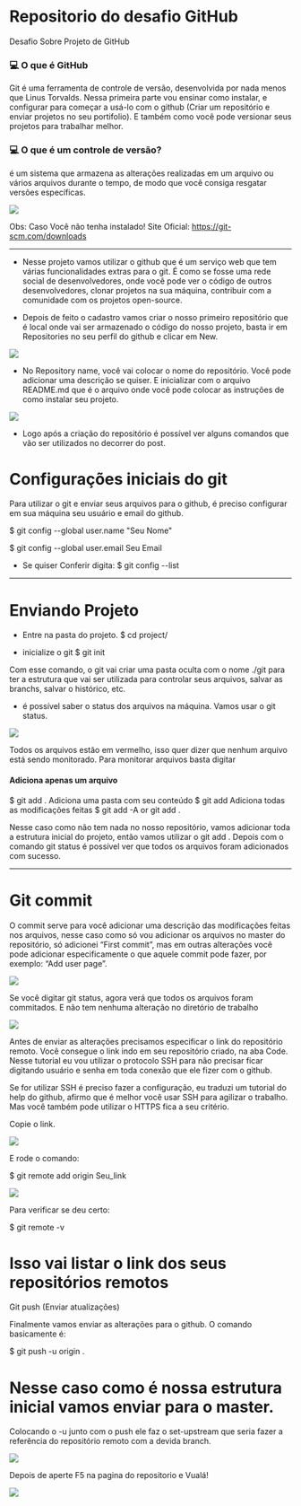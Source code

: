 # Repositorio do desafio GitHub
Desafio Sobre Projeto de GitHub

### :computer: O que é GitHub
Git é uma ferramenta de controle de versão, desenvolvida por nada menos que Linus Torvalds. Nessa primeira parte vou ensinar como instalar, e configurar para começar a usá-lo com o github (Criar um repositório e enviar projetos no seu portifolio). E também como você pode versionar seus projetos para trabalhar melhor.

### :computer: O que é um controle de versão? 
é um sistema que armazena as alterações realizadas em um arquivo ou vários arquivos durante o tempo, de modo que você consiga resgatar versões específicas.

<img src="https://user-images.githubusercontent.com/77301626/136073245-97c66d95-c22c-4306-9b65-5742cbadaeae.png">

Obs: Caso Você não tenha instalado!
Site Oficial: https://git-scm.com/downloads

----
* Nesse projeto vamos utilizar o github que é um serviço web que tem várias funcionalidades extras para o git. É como se fosse uma rede social de desenvolvedores, onde você pode ver o código de outros desenvolvedores, clonar projetos na sua máquina, contribuir com a comunidade com os projetos open-source.

* Depois de feito o cadastro vamos criar o nosso primeiro repositório que é local onde vai ser armazenado o código do nosso projeto, basta ir em Repositories no seu perfil do github e clicar em New.

<img src="https://user-images.githubusercontent.com/77301626/136073566-eb82ef83-50b0-4ae4-b2eb-c804061f9f5c.png">

* No Repository name, você vai colocar o nome do repositório. Você pode adicionar uma descrição se quiser. E inicializar com o arquivo README.md que é o arquivo onde você pode colocar as instruções de como instalar seu projeto.

<img src="https://user-images.githubusercontent.com/77301626/136074064-89126c3a-d8ad-41d0-9eeb-197623f91d71.png">

* Logo após a criação do repositório é possível ver alguns comandos que vão ser utilizados no decorrer do post.

# Configurações iniciais do git

Para utilizar o git e enviar seus arquivos para o github, é preciso configurar em sua máquina seu usuário e email do github.

$ git config --global user.name "Seu Nome"

$ git config --global user.email Seu Email

* Se quiser Conferir digita: $ git config --list

---


# Enviando Projeto

* Entre na pasta do projeto.
$ cd project/

* inicialize o git
$ git init

Com esse comando, o git vai criar uma pasta oculta com o nome ./git para ter a estrutura que vai ser utilizada para controlar seus arquivos, salvar as branchs, salvar o histórico, etc.
* é possível saber o status dos arquivos na máquina. Vamos usar o git status.

<img src="https://user-images.githubusercontent.com/77301626/136078506-6d001870-6026-4436-9454-073d5b800abd.png">

Todos os arquivos estão em vermelho, isso quer dizer que nenhum arquivo está sendo monitorado. Para monitorar arquivos basta digitar

#### Adiciona apenas um arquivo
$ git add <file>.  Adiciona uma pasta com seu conteúdo
$ git add <directory> Adiciona todas as modificações feitas
$ git add -A or git add .

Nesse caso como não tem nada no nosso repositório, vamos adicionar toda a estrutura inicial do projeto, então vamos utilizar o git add .
Depois com o comando git status é possível ver que todos os arquivos foram adicionados com sucesso.
  
---
# Git commit

O commit serve para você adicionar uma descrição das modificações feitas nos arquivos, nesse caso como só vou adicionar os arquivos no master do repositório, só adicionei “First commit”, mas em outras alterações você pode adicionar especificamente o que aquele commit pode fazer, por exemplo: “Add user page”.
  
<img src="https://user-images.githubusercontent.com/77301626/136079737-4b31affd-1dbf-4bc9-8c77-ca57aee32bb8.png">
 
Se você digitar git status, agora verá que todos os arquivos foram commitados. E não tem nenhuma alteração no diretório de trabalho
  
<img src="https://user-images.githubusercontent.com/77301626/136079842-c141390b-808a-43be-abbf-d21f186b5f20.png">

Antes de enviar as alterações precisamos especificar o link do repositório remoto. Você consegue o link indo em seu repositório criado, na aba Code. Nesse tutorial eu vou utilizar o protocolo SSH para não precisar ficar digitando usuário e senha em toda conexão que ele fizer com o github.

Se for utilizar SSH é preciso fazer a configuração, eu traduzi um tutorial do help do github, afirmo que é melhor você usar SSH para agilizar o trabalho. Mas você também pode utilizar o HTTPS fica a seu critério.

Copie o link.

<img src="https://user-images.githubusercontent.com/77301626/136080140-bb026267-a7ef-4cc0-af1b-c896d5de9c7b.png">
  
E rode o comando:

$ git remote add origin Seu_link
  
<img src="https://user-images.githubusercontent.com/77301626/136080288-912ed12a-bb0e-4010-a041-230c7daa8fc8.png">
  
Para verificar se deu certo:

$ git remote -v
# Isso vai listar o link dos seus repositórios remotos

Git push (Enviar atualizações)

Finalmente vamos enviar as alterações para o github. O comando basicamente é:

$ git push -u origin <branch>.
# Nesse caso como é nossa estrutura inicial vamos enviar para o master.

Colocando o -u junto com o push ele faz o set-upstream que seria fazer a referência do repositório remoto com a devida branch.
  
<img src="https://user-images.githubusercontent.com/77301626/136080491-a72c8b76-8378-49b0-aa2f-10f6a3415686.png">
  
Depois de aperte F5 na pagina do repositorio e Vualá!
  
<img src="https://user-images.githubusercontent.com/77301626/136080636-365ffe79-6d2f-4416-a9dd-8c5f93f2d8b2.png">
